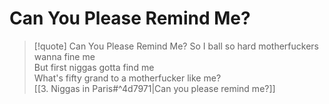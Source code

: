 # Can You Please Remind Me?

> [!quote] Can You Please Remind Me?
So I ball so hard motherfuckers wanna fine me  
But first niggas gotta find me  
What's fifty grand to a motherfucker like me?  
[[3. Niggas in Paris#^4d7971|Can you please remind me?]]  
